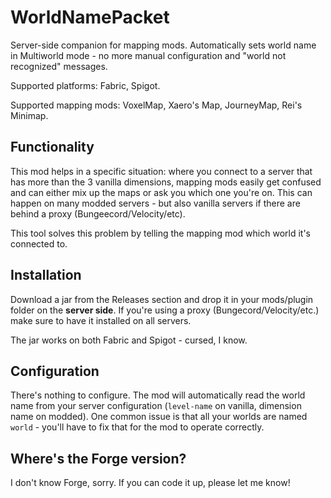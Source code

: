 # WorldNamePacket

Server-side companion for mapping mods. Automatically sets world name
in Multiworld mode - no more manual configuration and "world not recognized"
messages.

Supported platforms: Fabric, Spigot.

Supported mapping mods: VoxelMap, Xaero's Map, JourneyMap, Rei's Minimap.

## Functionality

This mod helps in a specific situation: where you connect to a server
that has more than the 3 vanilla dimensions, mapping mods easily get confused
and can either mix up the maps or ask you which one you're on. This can
happen on many modded servers - but also vanilla servers if there are behind
a proxy (Bungeecord/Velocity/etc).

This tool solves this problem by telling the mapping mod which world it's connected to.

## Installation

Download a jar from the Releases section and drop it in your mods/plugin folder on the
**server side**. If you're using a proxy (Bungecord/Velocity/etc.) make sure to have
it installed on all servers.

The jar works on both Fabric and Spigot - cursed, I know.

## Configuration

There's nothing to configure. The mod will automatically read the world name from
your server configuration (`level-name` on vanilla, dimension name on modded).
One common issue is that all your worlds are named `world` - you'll have to fix that
for the mod to operate correctly.

## Where's the Forge version?

I don't know Forge, sorry. If you can code it up, please let me know!

